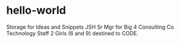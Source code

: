 # hello-world
Storage for Ideas and Snippets
JSH
Sr Mgr for Big 4 Consulting Co
Technology Staff
2 Girls (6 and 9) destined to CODE.
